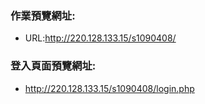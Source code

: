 ### 作業預覽網址:
  * URL:http://220.128.133.15/s1090408/
### 登入頁面預覽網址:
  * http://220.128.133.15/s1090408/login.php

